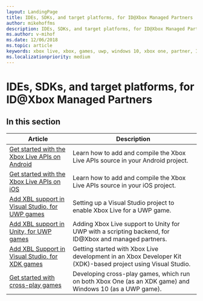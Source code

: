 ```yaml
---
layout: LandingPage
title: IDEs, SDKs, and target platforms, for ID@Xbox Managed Partners
author: mikehoffms
description: IDEs, SDKs, and target platforms, for ID@Xbox Managed Partners, including Visual Studio and Unity.
ms.author: v-mihof
ms.date: 12/06/2018
ms.topic: article
keywords: xbox live, xbox, games, uwp, windows 10, xbox one, partner, ID@Xbox
ms.localizationpriority: medium
---
```


# IDEs, SDKs, and target platforms, for ID@Xbox Managed Partners


## In this section

| Article | Description |
|---------|-------------|
| [Get started with the Xbox Live APIs on Android](../get-started-with-ios-android/android-get-started-with-xsapi.md) | Learn how to add and compile the Xbox Live APIs source in your Android project. |
| [Get started with the Xbox Live APIs on iOS](../get-started-with-ios-android/ios-get-started-with-xsapi.md) | Learn how to add and compile the Xbox Live APIs source in your iOS project. |
| [Add XBL support in Visual Studio, for UWP games](visual-studio-for-uwp-games.md) | Setting up a Visual Studio project to enable Xbox Live for a UWP game. |
| [Add XBL support in Unity, for UWP games](add-xbl-support-to-unity.md) | Adding Xbox Live support to Unity for UWP with a scripting backend, for ID@Xbox and managed partners. |
| [Add XBL Support in Visual Studio, for XDK games](xdk-developers.md) | Getting started with Xbox Live development in an Xbox Developer Kit (XDK)-based project using Visual Studio. |
| [Get started with cross-play games](get-started-with-cross-play-games.md) | Developing cross-play games, which run on both Xbox One (as an XDK game) and Windows 10 (as a UWP game). |
